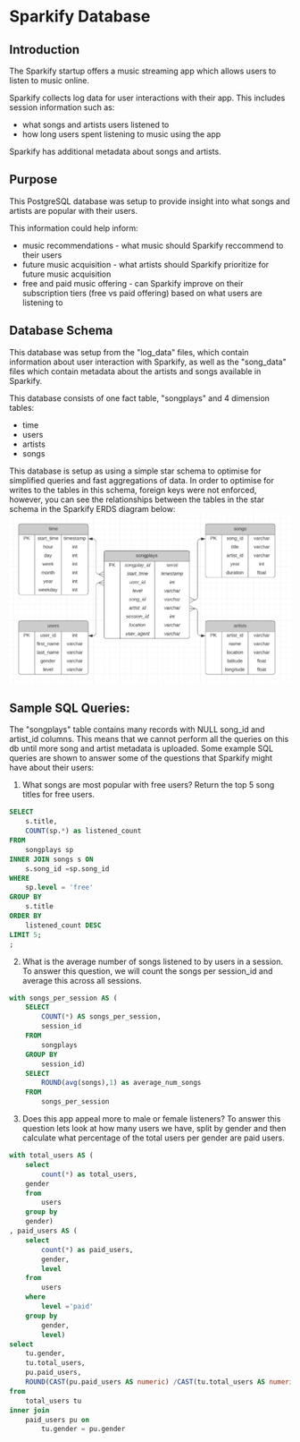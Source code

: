 # Sparkify Database 
## Introduction
The Sparkify startup offers a music streaming app which allows users to listen to music online. 

Sparkify collects log data for user interactions with their app. 
This includes session information such as: 
- what songs and artists users listened to 
- how long users spent listening to music using the app

Sparkify has additional metadata about songs and artists. 

## Purpose
This PostgreSQL database was setup to provide insight into what songs and artists are popular with their users. 

This information could help inform:
- music recommendations - what music should Sparkify reccommend to their users 
- future music acquisition - what artists should Sparkify prioritize for future music acquisition
- free and paid music offering - can Sparkify improve on their subscription tiers (free vs paid offering) based on what users are listening to

## Database Schema
This database was setup from the "log_data" files, which contain information about user interaction with Sparkify, as well as the "song_data" files which contain metadata about the artists and songs available in Sparkify.  

This database consists of one fact table, "songplays" and 4 dimension tables: 
- time
- users
- artists
- songs

This database is setup as using a simple star schema to optimise for simplified queries and fast aggregations of data. In order to optimise for writes to the tables in this schema, foreign keys were not enforced, however, you can see the relationships between the tables in the star schema in the Sparkify ERDS diagram below: 
![](ERD_sparkify_db.png)


## Sample SQL Queries: 
The "songplays" table contains many records with NULL song_id and artist_id columns. 
This means that we cannot perform all the queries on this db until more song and artist metadata is uploaded. 
Some example SQL queries are shown to answer some of the questions that Sparkify might have about their users: 

1. What songs are most popular with free users? 
Return the top 5 song titles for free users. 
``` sql
SELECT
    s.title,
    COUNT(sp.*) as listened_count
FROM
    songplays sp 
INNER JOIN songs s ON
    s.song_id =sp.song_id 
WHERE 
    sp.level = 'free'
GROUP BY 
    s.title
ORDER BY 
    listened_count DESC
LIMIT 5;
;
```

2. What is the average number of songs listened to by users in a session. 
To answer this question, we will count the songs per session_id and average this across all sessions. 
``` sql 
with songs_per_session AS (
    SELECT 
        COUNT(*) AS songs_per_session, 
        session_id 
    FROM 
        songplays 
    GROUP BY 
        session_id) 
    SELECT 
        ROUND(avg(songs),1) as average_num_songs 
    FROM 
        songs_per_session
```
3. Does this app appeal more to male or female listeners? 
To answer this question lets look at how many users we have, split by gender and then calculate what percentage of the total users per gender are paid users. 
``` sql 
with total_users AS ( 
    select 
        count(*) as total_users, 
    gender 
    from 
        users 
    group by 
    gender) 
, paid_users AS ( 
    select 
        count(*) as paid_users, 
        gender, 
        level 
    from 
        users 
    where 
        level ='paid' 
    group by 
        gender, 
        level) 
select 
    tu.gender, 
    tu.total_users, 
    pu.paid_users, 
    ROUND(CAST(pu.paid_users AS numeric) /CAST(tu.total_users AS numeric)*100,1) as percentage_paid_users  
from 
    total_users tu 
inner join 
    paid_users pu on 
        tu.gender = pu.gender 
```





